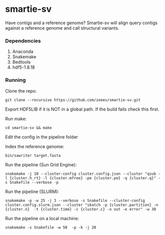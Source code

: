 # smartie-sv

Have contigs and a reference genome? Smartie-sv will align query contigs against a reference genome and call structural variants.  

### Dependencies

1. Anaconda
2. Snakemake
3. Bedtools
4. hdf5-1.8.18

### Running

Clone the repo:
``` 
git clone --recursive https://github.com/zeeev/smartie-sv.git
```
Export HDF5LIB if it is NOT in a global path. If the build fails check this first.

Run make:
```
cd smartie-sv && make
```
Edit the config in the pipeline folder

Index the reference genome:

```
bin/sawriter target.fasta
```
Run the pipeline (Sun Grid Engine): 
```
snakemake -j 10 --cluster-config cluster.config.json --cluster "qsub -l {cluster.h_rt} -l {cluster.mfree} -pe {cluster.pe} -q {cluster.q}" -s Snakefile --verbose -p
```

Run the pipeline (SLURM):

```
snakemake -p -w 25 -j 3 --verbose -s Snakefile --cluster-config cluster.config.slurm.json --cluster "sbatch -p {cluster.partition} -n {cluster.n}  -t {cluster.time} -c {cluster.c} -o out -e error" -w 30
```

Run the pipeline on a local machine:

```
snakemake -s Snakefile -w 50  -p -k -j 20
```
 
